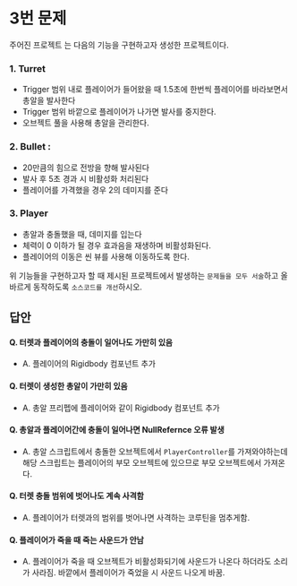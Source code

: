 # 3번 문제

주어진 프로젝트 는 다음의 기능을 구현하고자 생성한 프로젝트이다.

### 1. Turret
- Trigger 범위 내로 플레이어가 들어왔을 때 1.5초에 한번씩 플레이어를 바라보면서 총알을 발사한다
- Trigger 범위 바깥으로 플레이어가 나가면 발사를 중지한다.
- 오브젝트 풀을 사용해 총알을 관리한다.

### 2. Bullet :
- 20만큼의 힘으로 전방을 향해 발사된다
- 발사 후 5초 경과 시 비활성화 처리된다
- 플레이어를 가격했을 경우 2의 데미지를 준다

### 3. Player
- 총알과 충돌했을 때, 데미지를 입는다
- 체력이 0 이하가 될 경우 효과음을 재생하며 비활성화된다.
- 플레이어의 이동은 씬 뷰를 사용해 이동하도록 한다.

위 기능들을 구현하고자 할 때
제시된 프로젝트에서 발생하는 `문제들을 모두 서술`하고 올바르게 동작하도록 `소스코드를 개선`하시오.

## 답안
#### Q. 터렛과 플레이어의 충돌이 일어나도 가만히 있음  
- A. 플레이어의 Rigidbody 컴포넌트 추가

#### Q. 터렛이 생성한 총알이 가만히 있음
- A. 총알 프리펩에 플레이어와 같이 Rigidbody 컴포넌트 추가

#### Q. 총알과 플레이어간에 충돌이 일어나면 NullRefernce 오류 발생
- A. 총알 스크립트에서 충돌한 오브젝트에서 `PlayerController`를 가져와야하는데 해당 스크립트는 플레이어의 부모 오브젝트에 있으므로 부모 오브젝트에서 가져온다.

#### Q. 터렛 충돌 범위에 벗어나도 계속 사격함
- A. 플레이어가 터렛과의 범위를 벗어나면 사격하는 코루틴을 멈추게함.

#### Q. 플레이어가 죽을 때 죽는 사운드가 안남
- A. 플레이어가 죽을 때 오브젝트가 비활성화되기에 사운드가 나온다 하더라도 소리가 사라짐. 바깥에서 플레이어가 죽었을 시 사운드 나오게 바꿈.